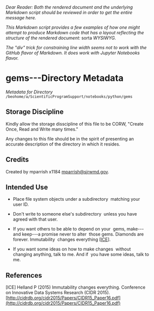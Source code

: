 <div style="max-width:33em">

<!--    ----    ----    ----    ----    ----    ----    ---- -->

_Dear Reader: Both the rendered document and the underlying
Markdown script should be reviewed in order to get the entire
message here._
  
_This Markdown script provides a few examples of how one might
attempt to produce Markdown code that has a layout reflecting
the structure of the rendered document:_ sorta _WYSIWYG._
  
_The "div" trick for constraining line width seems not to work
with the GitHub flavor of Markdown. It does work with Jupyter
Notebooks flavor._

gems---Directory Metadata
=========================

<span         />_Metadata for Directory_
                `/beohome/a/ScientificProgramSupport/notebooks/python/gems`

<!--
                The above "span" element allows the Markdown
                script to be intendented without being rendered
                as a code block.
-->
    
Storage Discipline
------------------

<span         />Kindly allow the storage disscipline of this
                file to be CORW, "Create Once, Read and Write
                many times."

<!--    ----    ----    ----    ----    ----    ----    ---- -->
    
<span         />Any changes to this file should be in the spirit
                of presenting an accurate description of the
                directory in which it resides.
    
Credits
-------

<span         />Created by mparrish x1184 mparrish@sjrwmd.gov.

Intended Use
------------

<!--    ----    ----    ----    ----    ----    ----    ---- -->
    
- <span       />Place file system objects under a subdirectory
&zwj;           matching your user ID.
    
<!--    ----    ----    ----    ----    ----    ----    ---- -->    

- <span       />Don't write to someone else's subdirectory
&zwj;           unless you have agreed with that user.

<!--    ----    ----    ----    ----    ----    ----    ---- -->    

- <span       />If you want others to be able to depend on your
&zwj;           gems, make---and keep---a promise never to alter
&zwj;           those gems. Diamonds are forever. Immutability
&zwj;           changes everything [<a href ="#ICE">ICE</a>].

<!--    ----    ----    ----    ----    ----    ----    ---- -->    
    
- <span       />If you want some ideas on how to make changes
&zwj;           without changing anything, talk to me. And if
&zwj;           you have some ideas, talk to me.

<!--
                The above "span" element allows the Markdown
                script to be intendented without being rendered
                as a code block.

                The above "&zwj;" entities, placed at the beginning
                of the line allow us to continue the bullet point
                text without it being rendered as a code block.
-->
    
<!--    ----    ----    ----    ----    ----    ----    ---- -->

References
----------

<span         /><a id = "ICE">[ICE]</a>
                Helland P (2015) Immutability changes everything.
                Conference on Innovative Data Systems Research (CIDR 2015).
                [http://cidrdb.org/cidr2015/Papers/CIDR15_Paper16.pdf](http://cidrdb.org/cidr2015/Papers/CIDR15_Paper16.pdf)

</div>

